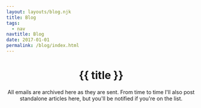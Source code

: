 ```yaml
---
layout: layouts/blog.njk
title: Blog
tags:
  - nav
navtitle: Blog
date: 2017-01-01
permalink: /blog/index.html
---
```


<header class="blog-header">
  <h1>{{ title }}</h1>
  <p>All emails are archived here as they are sent. From time to time I'll also post standalone articles here, but you'll be notified if you're on the list.</p>
</header>